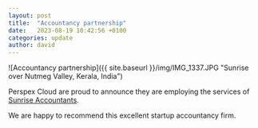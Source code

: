 ```yaml
---
layout: post
title:  "Accountancy partnership"
date:   2023-08-19 10:42:56 +0100
categories: update
author: david
---
```


![Accountancy partnership]({{ site.baseurl }}/img/IMG_1337.JPG "Sunrise over Nutmeg Valley, Kerala, India")

Perspex Cloud are proud to announce they are employing the services of [Sunrise Accountants](https://www.sunriseaccountants.co.uk/  "Sunrise Accountants Website").

We are happy to recommend this excellent startup accountancy firm.
